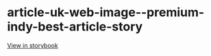 # article-uk-web-image--premium-indy-best-article-story

[View in storybook](https://raw.githack.com/Independent-Digital-News-and-Media-Ltd/indy-pwamp-sb/PR-1433-sb/index.html?path=/story/article-uk-web-image--premium-indy-best-article-story)